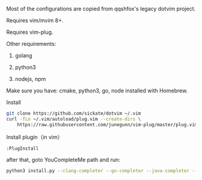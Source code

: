 Most of the configurations are copied from qqshfox's legacy dotvim project.

Requires vim/mvim 8+.

Requires vim-plug.

Other requirements:

1. golang

2. python3

3. nodejs, npm


Make sure you have: cmake, python3, go, node installed with Homebrew.

Install

```bash
git clone https://github.com/sickate/dotvim ~/.vim
curl -fLo ~/.vim/autoload/plug.vim --create-dirs \
    https://raw.githubusercontent.com/junegunn/vim-plug/master/plug.vim
```

Install plugin（in vim）

```vim
:PlugInstall
```

after that, goto YouCompleteMe path and run: 

```bash
python3 install.py --clang-completer --go-completer --java-completer --js-completer
```

